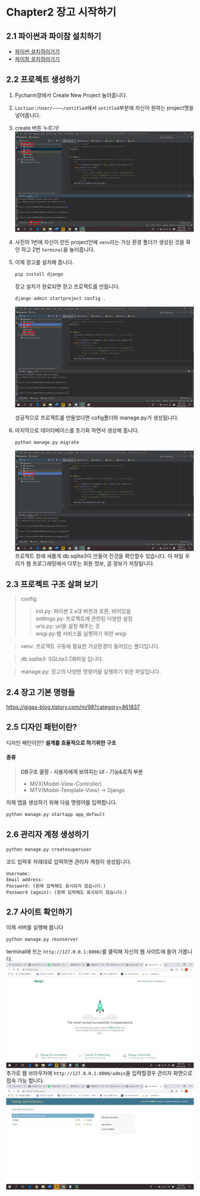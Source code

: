 # Chapter2 장고 시작하기
## 2.1 파이썬과 파이참 설치하기
- [파이썬 설치하러가기](www.python.org)
- [파이참 설치하러가기](wwww.jetbrains.com/pycharm/download/)

## 2.2 프로젝트 생성하기
1. Pycharm창에서 Create New Project 눌러줍니다.

2. `Loction:/User/~~~~/untitled`에서 `untitled`부분에 자신이 원하는 project명을 넣어줍니다.

3. create 버튼 누르기!   
![git](https://github.com/wotjd0715/PythonWeb/blob/master/images/d2p1.png)   
4. 사진의 1번에 자신이 만든 project안에 `venv`라는 가상 환경 폴더가 생성된 것을 확인 하고
 2번 `terminal`을 눌러줍니다.   
  
5. 이제 장고를 설치해 줍니다.
   ```python
   pip install django  
    ```
   장고 설치가 완료되면 장고 프로젝트를 만듭니다.
   ```python
   django-admin startproject config .
   ```
   ![git](https://github.com/wotjd0715/PythonWeb/blob/master/images/d2p2.png)   
    
   성공적으로 프로젝트를 만들었다면 cofig폴더와 manage.py가 생성됩니다.
   
6. 마지막으로 데이터베이스를 초기화 하면서 생성해 줍니다.
   ```python
   python manage.py migrate
   ```
   ![git](https://github.com/wotjd0715/PythonWeb/blob/master/images/d2p3.png)   
   프로젝트 창에 새롭게 db.sqlite3이 만들어 진것을 확인할수 있습니다.
   이 파일 우리가 웹 프로그래밍에서 다루는 회원 정보, 글 정보가 저장됩니다.
   
 ## 2.3 프로젝트 구조 살펴 보기
 >config
>>init.py: 파이썬 2.x대 버전과 호환, 비어있음   
>>settings.py: 프로젝트에 관련된 다양한 설정   
>>urls.py: url을 설정 해주는 것   
>>wsgi.py:웹 서비스를 실행하기 위한 wsgi 

>venv: 프로젝트 구동애 필요한 가상환경이 들어있는 폴더입니다.

>db.sqlite3: SQLite3 DB파일 입니다.

>manage.py: 장고의 다양한 명령어를 실행하기 위한 파일입니다.

## 2.4 장고 기본 명령들

<https://gigas-blog.tistory.com/m/98?category=861837>

## 2.5 디자인 패턴이란?
디자인 패턴이란? **설계를 효율적으로 하기위한 구조**   

#### 종류    
>**DB구조 결정 - 사용자에게 보여지는 UI - 기능&로직 부분**  
>- MVX(Model-View-Controller)
>- MTV(Model-Template-View) -> Django   

이제 앱을 생성하기 위해 다음 명령어를 입력합니다.
```python
python manage.py startapp app_default
```

## 2.6 관리자 계정 생성하기

```python
python manage.py createsuperuser
```
코드 입력후 차례대로 입력하면 관리자 계정이 생성됩니다.   
```
Username:    
Email address:    
Password: (원래 입력해도 표시되지 않습니다.)
Password (again): (원래 입력해도 표시되지 않습니다.)
```

## 2.7 사이트 확인하기
이제 서버를 실행해 봅니다
```python
python manage.py reunserver
```
terminal에 뜨는 `http://127.0.0.1:8000/`를 클릭해 자신의 웹 사이트에 들어 가봅니다.   
![git](https://github.com/wotjd0715/PythonWeb/blob/master/images/d2p4.png)   
추가로 웹 브라우저에 `http://127.0.0.1:8000/admin`을 입력할경우 관리자 화면으로 접속 가능 합니다.   
![git](https://github.com/wotjd0715/PythonWeb/blob/master/images/d2p5.png)
